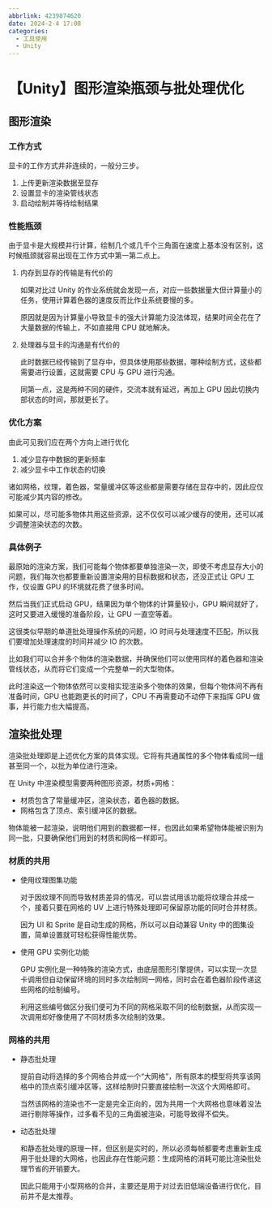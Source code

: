 ```yaml
---
abbrlink: 4239874620
date: 2024-2-4 17:08
categories:
  - 工具使用
  - Unity
---
```


# 【Unity】图形渲染瓶颈与批处理优化

## 图形渲染

### 工作方式

显卡的工作方式并非连续的，一般分三步。

1. 上传更新渲染数据至显存
1. 设置显卡的渲染管线状态
1. 启动绘制并等待绘制结果

### 性能瓶颈

由于显卡是大规模并行计算，绘制几个或几千个三角面在速度上基本没有区别，这时候瓶颈就容易出现在工作方式中第一第二点上。

1. 内存到显存的传输是有代价的

   如果对比过 Unity 的作业系统就会发现一点，对应一些数据量大但计算量小的任务，使用计算着色器的速度反而比作业系统要慢的多。

   原因就是因为计算量小导致显卡的强大计算能力没法体现，结果时间全花在了大量数据的传输上，不如直接用 CPU 就地解决。

1. 处理器与显卡的沟通是有代价的

   此时数据已经传输到了显存中，但具体使用那些数据，哪种绘制方式，这些都需要进行设置，这就需要 CPU 与 GPU 进行沟通。

   同第一点，这是两种不同的硬件，交流本就有延迟，再加上 GPU 因此切换内部状态的时间，那就更长了。

### 优化方案

由此可见我们应在两个方向上进行优化

1. 减少显存中数据的更新频率
1. 减少显卡中工作状态的切换

诸如网格，纹理，着色器，常量缓冲区等这些都是需要存储在显存中的，因此应仅可能减少其内容的修改。

如果可以，尽可能多物体共用这些资源，这不仅仅可以减少缓存的使用，还可以减少调整渲染状态的次数。

### 具体例子

最原始的渲染方案，我们可能每个物体都要单独渲染一次，即使不考虑显存大小的问题，我们每次也都要重新设置渲染用的目标数据和状态，还没正式让 GPU 工作，仅设置 GPU 的环境就花费了很多时间。

然后当我们正式启动 GPU，结果因为单个物体的计算量较小，GPU 瞬间就好了，这时又要进入缓慢的准备阶段，让 GPU 一直空等着。

这很类似早期的单道批处理操作系统的问题，IO 时间与处理速度不匹配，所以我们要增加处理速度的时间并减少 IO 的次数。

比如我们可以合并多个物体的渲染数据，并确保他们可以使用同样的着色器和渲染管线状态，从而将它们变成一个完整单一的大型物体。

此时渲染这一个物体依然可以变相实现渲染多个物体的效果，但每个物体间不再有准备时间，GPU 也能跑更长的时间了，CPU 不再需要动不动停下来指挥 GPU 做事，并行能力也大幅提高。

## 渲染批处理

渲染批处理即是上述优化方案的具体实现。它将有共通属性的多个物体看成同一组甚至同一个，以批为单位进行渲染。

在 Unity 中渲染模型需要两种图形资源，材质+网格：

- 材质包含了常量缓冲区，渲染状态，着色器的数据。
- 网格包含了顶点、索引缓冲区的数据。

物体能被一起渲染，说明他们用到的数据都一样，也因此如果希望物体能被识别为同一批，只要确保他们用到的材质和网格一样即可。

### 材质的共用

- 使用纹理图集功能

  对于因纹理不同而导致材质差异的情况，可以尝试用该功能将纹理合并成一个，接着只要在网格的 UV 上进行特殊处理即可保留原功能的同时合并材质。

  因为 UI 和 Sprite 是自动生成的网格，所以可以自动兼容 Unity 中的图集设置，简单设置就可轻松获得性能优势。

- 使用 GPU 实例化功能

  GPU 实例化是一种特殊的渲染方式，由底层图形引擎提供，可以实现一次显卡调用但自动保留环境的同时多次绘制同一网格，同时会在着色器阶段传递这些网格的绘制编号。

  利用这些编号做区分我们便可为不同的网格采取不同的绘制数据，从而实现一次调用却好像使用了不同材质多次绘制的效果。

### 网格的共用

- 静态批处理

  提前自动将选择的多个网格合并成一个“大网格”，所有原本的模型将共享该网格中的顶点索引缓冲区等，这样绘制时只要直接绘制一次这个大网格即可。

  当然该网格的渲染也不一定是完全正向的，因为共用一个大网格也意味着没法进行剔除等操作，过多看不见的三角面被渲染，可能导致得不偿失。

- 动态批处理

  和静态批处理的原理一样，但区别是实时的，所以必须每帧都要考虑重新生成用于批处理的大网格，也因此存在性能问题：生成网格的消耗可能比渲染批处理节省的开销要大。

  因此只能用于小型网格的合并，主要还是用于对过去旧低端设备进行优化，目前并不是太推荐。
